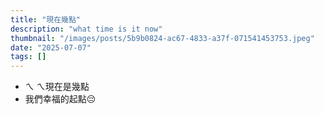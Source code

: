```yaml
---
title: "現在幾點"
description: "what time is it now"
thumbnail: "/images/posts/5b9b0824-ac67-4833-a37f-071541453753.jpeg"
date: "2025-07-07"
tags: []
---
```

- ㄟ ㄟ現在是幾點
- 我們幸福的起點😔
